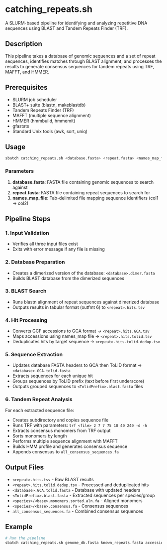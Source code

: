 # catching_repeats.sh

A SLURM-based pipeline for identifying and analyzing repetitive DNA sequences using BLAST and Tandem Repeats Finder (TRF).

## Description

This pipeline takes a database of genomic sequences and a set of repeat sequences, identifies matches through BLAST alignment, and processes the results to generate consensus sequences for tandem repeats using TRF, MAFFT, and HMMER.

## Prerequisites

- SLURM job scheduler
- BLAST+ suite (blastn, makeblastdb)
- Tandem Repeats Finder (TRF)
- MAFFT (multiple sequence alignment)
- HMMER (hmmbuild, hmmemit)
- gfastats
- Standard Unix tools (awk, sort, uniq)

## Usage
```bash
sbatch catching_repeats.sh <database.fasta> <repeat.fasta> <names_map_file>
```

### Parameters

1. **database.fasta**: FASTA file containing genomic sequences to search against
2. **repeat.fasta**: FASTA file containing repeat sequences to search for  
3. **names_map_file**: Tab-delimited file mapping sequence identifiers (col1 → col2)

## Pipeline Steps

### 1. Input Validation

- Verifies all three input files exist
- Exits with error message if any file is missing

### 2. Database Preparation

- Creates a dimerized version of the database: `<database>.dimer.fasta`
- Builds BLAST database from the dimerized sequences

### 3. BLAST Search

- Runs blastn alignment of repeat sequences against dimerized database
- Outputs results in tabular format (outfmt 6) to `<repeat>.hits.tsv`

### 4. Hit Processing

- Converts GCF accessions to GCA format → `<repeat>.hits.GCA.tsv`
- Maps accessions using names_map file → `<repeat>.hits.tolid.tsv`  
- Deduplicates hits by target sequence → `<repeat>.hits.tolid.dedup.tsv`

### 5. Sequence Extraction

- Updates database FASTA headers to GCA then ToLID format → `<database>.GCA.tolid.fasta`
- Extracts sequences for each unique hit
- Groups sequences by ToLID prefix (text before first underscore)
- Outputs grouped sequences to `<TolidPrefix>.blast.fasta` files

### 6. Tandem Repeat Analysis

For each extracted sequence file:

- Creates subdirectory and copies sequence file
- Runs TRF with parameters: `trf <file> 2 7 7 75 10 40 240 -d -h`
- Extracts consensus monomers from TRF output
- Sorts monomers by length
- Performs multiple sequence alignment with MAFFT
- Builds HMM profile and generates consensus sequence
- Appends consensus to `all_consensus_sequences.fa`

## Output Files

- `<repeat>.hits.tsv` - Raw BLAST results
- `<repeat>.hits.tolid.dedup.tsv` - Processed and deduplicated hits
- `<database>.GCA.tolid.fasta` - Database with updated headers
- `<TolidPrefix>.blast.fasta` - Extracted sequences per species/group
- `<species>/<base>.monomers.sorted.aln.fa` - Aligned monomers
- `<species>/<base>.consensus.fa` - Consensus sequences
- `all_consensus_sequences.fa` - Combined consensus sequences

## Example
```bash
# Run the pipeline
sbatch catching_repeats.sh genome_db.fasta known_repeats.fasta accession_map.txt


